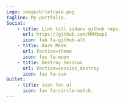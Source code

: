 ```yaml
---
Logo: image/briefcase.png
Tagline: My portfolio.
Social:
    - title: Link till sidans github repo.
      url: https://github.com/MMMbop1
      icon: fab fa-github-alt
    - title: Dark Mode
      url: ?action=theme
      icon: fas fa-moon
    - title: Destroy Session
      url: ?action=session_destroy
      icon: fas fa-sun
Bullet:
    - title: icon for ul
      icon: fas fa-circle-notch
---
```


